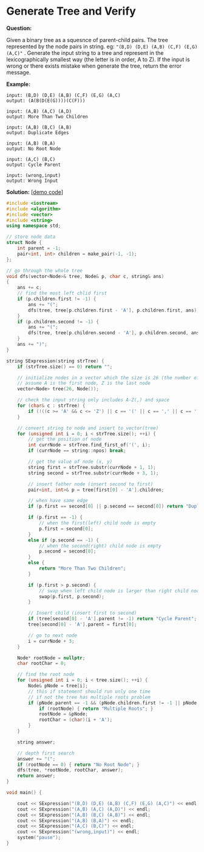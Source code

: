 # Generate Tree and Verify

**Question:**

Given a binary tree as a squesnce of parent-child pairs. The tree represented by the node pairs in string. eg: ``"(B,D) (D,E) (A,B) (C,F) (E,G) (A,C)"`` . Generate the input string to a tree and represent in the lexicographically smallest way (the letter is in order, A to Z). If the input is wrong or there exists mistake when generate the tree, return the error message.

**Example:** 

```
input: (B,D) (D,E) (A,B) (C,F) (E,G) (A,C)
output: (A(B(D(E(G))))(C(F)))
```

```
input: (A,B) (A,C) (A,D)
output: More Than Two Children
```

```
input: (A,B) (B,C) (A,B)
output: Duplicate Edges
```

```
input: (A,B) (B,A)
output: No Root Node
```

```
input: (A,C) (B,C)
output: Cycle Parent
```

```
input: (wrong,input)
output: Wrong Input
```

**Solution:** [[demo code](https://github.com/AlfredYan/Algorithms_Practice/blob/master/code/GenerateTreeAndVerify.cpp)]

```c++
#include <iostream>
#include <algorithm>
#include <vector>
#include <string>
using namespace std;

// store node data
struct Node {
	int parent = -1;
	pair<int, int> children = make_pair(-1, -1);
};

// go through the whole tree
void dfs(vector<Node>& tree, Node& p, char c, string& ans)
{
	ans += c;
	// find the most left chlid first
	if (p.children.first != -1) {
		ans += "(";
		dfs(tree, tree[p.children.first - 'A'], p.children.first, ans);
	}
	if (p.children.second != -1) {
		ans += "(";
		dfs(tree, tree[p.children.second - 'A'], p.children.second, ans);
	}
	ans += ")";
}

string SExpression(string strTree) {
	if (strTree.size() == 0) return "";

	// initialize nodes in a vector which the size is 26 (the number of letters, A-Z)
	// assume A is the first node, Z is the last node
	vector<Node> tree(26, Node());

	// check the input string only includes A-Z(,) and space
	for (char& c : strTree) {
		if (!((c >= 'A' && c <= 'Z') || c == '(' || c == ',' || c == ')' || c == ' ')) { return "Wrong Input"; }
	}

	// convert string to node and insert to vector(tree)
	for (unsigned int i = 0; i < strTree.size(); ++i) {
		// get the position of node
		int currNode = strTree.find_first_of('(', i);
		if (currNode == string::npos) break;

		// get the value of node (x, y)
		string first = strTree.substr(currNode + 1, 1);
		string second = strTree.substr(currNode + 3, 1);

		// insert father node (insert second to first)
		pair<int, int>& p = tree[first[0] - 'A'].children;

		// when have same edge
		if (p.first == second[0] || p.second == second[0]) return "Duplicate Edges";

		if (p.first == -1) { 
			// when the first(left) child node is empty
			p.first = second[0]; 
		}
		else if (p.second == -1) { 
			// when the second(right) child node is empty
			p.second = second[0]; 
		}
		else { 
			return "More Than Two Children"; 
		}

		if (p.first > p.second) { 
			// swap when left child node is larger than right child node
			swap(p.first, p.second); 
		}

		// Insert child (insert first to second)
		if (tree[second[0] - 'A'].parent != -1) return "Cycle Parent";
		tree[second[0] - 'A'].parent = first[0];

		// go to next node
		i = currNode + 3;
	}

	Node* rootNode = nullptr;
	char rootChar = 0;

	// find the root node
	for (unsigned int i = 0; i < tree.size(); ++i) {
		Node& pNode = tree[i];
		// this if statement should run only one time
		// if not the tree has multiple roots problem
		if (pNode.parent == -1 && (pNode.children.first != -1 || pNode.children.second != -1)) {
			if (rootNode) { return "Multiple Roots"; }
			rootNode = &pNode;
			rootChar = (char)(i + 'A');
		}
	}

	string answer;

	// depth first search
	answer += "(";
	if (rootNode == 0) { return "No Root Node"; }
	dfs(tree, *rootNode, rootChar, answer);
	return answer;
}

void main() {

	cout << SExpression("(B,D) (D,E) (A,B) (C,F) (E,G) (A,C)") << endl;
	cout << SExpression("(A,B) (A,C) (A,D)") << endl;
	cout << SExpression("(A,B) (B,C) (A,B)") << endl;
	cout << SExpression("(A,B) (B,A)") << endl;
	cout << SExpression("(A,C) (B,C)") << endl;
	cout << SExpression("(wrong,input)") << endl;
	system("pause");
}
```

